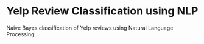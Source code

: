 # Yelp Review Classification using NLP

Naive Bayes classification of Yelp reviews using Natural Language Processing.

